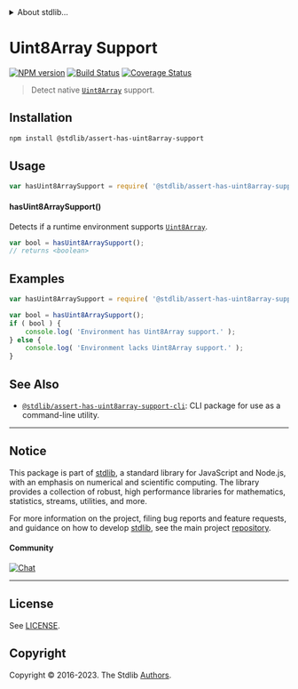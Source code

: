 <!--

@license Apache-2.0

Copyright (c) 2018 The Stdlib Authors.

Licensed under the Apache License, Version 2.0 (the "License");
you may not use this file except in compliance with the License.
You may obtain a copy of the License at

   http://www.apache.org/licenses/LICENSE-2.0

Unless required by applicable law or agreed to in writing, software
distributed under the License is distributed on an "AS IS" BASIS,
WITHOUT WARRANTIES OR CONDITIONS OF ANY KIND, either express or implied.
See the License for the specific language governing permissions and
limitations under the License.

-->


<details>
  <summary>
    About stdlib...
  </summary>
  <p>We believe in a future in which the web is a preferred environment for numerical computation. To help realize this future, we've built stdlib. stdlib is a standard library, with an emphasis on numerical and scientific computation, written in JavaScript (and C) for execution in browsers and in Node.js.</p>
  <p>The library is fully decomposable, being architected in such a way that you can swap out and mix and match APIs and functionality to cater to your exact preferences and use cases.</p>
  <p>When you use stdlib, you can be absolutely certain that you are using the most thorough, rigorous, well-written, studied, documented, tested, measured, and high-quality code out there.</p>
  <p>To join us in bringing numerical computing to the web, get started by checking us out on <a href="https://github.com/stdlib-js/stdlib">GitHub</a>, and please consider <a href="https://opencollective.com/stdlib">financially supporting stdlib</a>. We greatly appreciate your continued support!</p>
</details>

# Uint8Array Support

[![NPM version][npm-image]][npm-url] [![Build Status][test-image]][test-url] [![Coverage Status][coverage-image]][coverage-url] <!-- [![dependencies][dependencies-image]][dependencies-url] -->

> Detect native [`Uint8Array`][mdn-uint8array] support.

<section class="installation">

## Installation

```bash
npm install @stdlib/assert-has-uint8array-support
```

</section>

<section class="usage">

## Usage

```javascript
var hasUint8ArraySupport = require( '@stdlib/assert-has-uint8array-support' );
```

#### hasUint8ArraySupport()

Detects if a runtime environment supports [`Uint8Array`][mdn-uint8array].

```javascript
var bool = hasUint8ArraySupport();
// returns <boolean>
```

</section>

<!-- /.usage -->

<section class="examples">

## Examples

<!-- eslint no-undef: "error" -->

```javascript
var hasUint8ArraySupport = require( '@stdlib/assert-has-uint8array-support' );

var bool = hasUint8ArraySupport();
if ( bool ) {
    console.log( 'Environment has Uint8Array support.' );
} else {
    console.log( 'Environment lacks Uint8Array support.' );
}
```

</section>

<!-- /.examples -->



<!-- Section for related `stdlib` packages. Do not manually edit this section, as it is automatically populated. -->

<section class="related">

## See Also

-   <span class="package-name">[`@stdlib/assert-has-uint8array-support-cli`][@stdlib/assert-has-uint8array-support-cli]</span><span class="delimiter">: </span><span class="description">CLI package for use as a command-line utility.</span>


</section>

<!-- /.related -->

<!-- Section for all links. Make sure to keep an empty line after the `section` element and another before the `/section` close. -->


<section class="main-repo" >

* * *

## Notice

This package is part of [stdlib][stdlib], a standard library for JavaScript and Node.js, with an emphasis on numerical and scientific computing. The library provides a collection of robust, high performance libraries for mathematics, statistics, streams, utilities, and more.

For more information on the project, filing bug reports and feature requests, and guidance on how to develop [stdlib][stdlib], see the main project [repository][stdlib].

#### Community

[![Chat][chat-image]][chat-url]

---

## License

See [LICENSE][stdlib-license].


## Copyright

Copyright &copy; 2016-2023. The Stdlib [Authors][stdlib-authors].

</section>

<!-- /.stdlib -->

<!-- Section for all links. Make sure to keep an empty line after the `section` element and another before the `/section` close. -->

<section class="links">

[@stdlib/assert-has-uint8array-support-cli]: https://www.npmjs.com/package/@stdlib/assert-has-uint8array-support-cli

[npm-image]: http://img.shields.io/npm/v/@stdlib/assert-has-uint8array-support.svg
[npm-url]: https://npmjs.org/package/@stdlib/assert-has-uint8array-support

[test-image]: https://github.com/stdlib-js/assert-has-uint8array-support/actions/workflows/test.yml/badge.svg?branch=v0.1.1
[test-url]: https://github.com/stdlib-js/assert-has-uint8array-support/actions/workflows/test.yml?query=branch:v0.1.1

[coverage-image]: https://img.shields.io/codecov/c/github/stdlib-js/assert-has-uint8array-support/main.svg
[coverage-url]: https://codecov.io/github/stdlib-js/assert-has-uint8array-support?branch=main

<!--

[dependencies-image]: https://img.shields.io/david/stdlib-js/assert-has-uint8array-support.svg
[dependencies-url]: https://david-dm.org/stdlib-js/assert-has-uint8array-support/main

-->

[chat-image]: https://img.shields.io/gitter/room/stdlib-js/stdlib.svg
[chat-url]: https://app.gitter.im/#/room/#stdlib-js_stdlib:gitter.im

[stdlib]: https://github.com/stdlib-js/stdlib

[stdlib-authors]: https://github.com/stdlib-js/stdlib/graphs/contributors

[cli-section]: https://github.com/stdlib-js/assert-has-uint8array-support#cli
[cli-url]: https://github.com/stdlib-js/assert-has-uint8array-support/tree/cli
[@stdlib/assert-has-uint8array-support]: https://github.com/stdlib-js/assert-has-uint8array-support/tree/main

[umd]: https://github.com/umdjs/umd
[es-module]: https://developer.mozilla.org/en-US/docs/Web/JavaScript/Guide/Modules

[deno-url]: https://github.com/stdlib-js/assert-has-uint8array-support/tree/deno
[umd-url]: https://github.com/stdlib-js/assert-has-uint8array-support/tree/umd
[esm-url]: https://github.com/stdlib-js/assert-has-uint8array-support/tree/esm
[branches-url]: https://github.com/stdlib-js/assert-has-uint8array-support/blob/main/branches.md

[stdlib-license]: https://raw.githubusercontent.com/stdlib-js/assert-has-uint8array-support/main/LICENSE

[mdn-uint8array]: https://developer.mozilla.org/en-US/docs/Web/JavaScript/Reference/Global_Objects/Uint8Array

</section>

<!-- /.links -->
